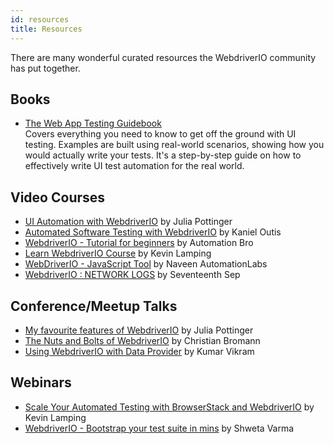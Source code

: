 ```yaml
---
id: resources
title: Resources
---
```


There are many wonderful curated resources the WebdriverIO community has put together.

## Books

- [The Web App Testing Guidebook](https://leanpub.com/webapp-testing-guidebook)<br />
  Covers everything you need to know to get off the ground with UI testing. Examples are built using real-world scenarios, showing how you would actually write your tests. It's a step-by-step guide on how to effectively write UI test automation for the real world.

## Video Courses

- [UI Automation with WebdriverIO](https://testautomationu.applitools.com/webdriverio-tutorial/) by Julia Pottinger
- [Automated Software Testing with WebdriverIO](https://www.udemy.com/course/automated-software-testing-with-webdriverio/) by Kaniel Outis
- [WebdriverIO - Tutorial for beginners](https://www.youtube.com/watch?v=e8goAKb6CC0&list=PL6AdzyjjD5HBbt9amjf3wIVMaobb28ZYN) by Automation Bro
- [Learn WebdriverIO Course](https://www.youtube.com/watch?v=I5hRcPH5dx8&list=PL0y7qCn3hjLY6JvohBcmUHKHf_iOi8WuF&ab_channel=Front-endTestingwithKevin) by Kevin Lamping
- [WebDriverIO - JavaScript Tool](https://www.youtube.com/watch?v=7J3FnyEGXd4&list=PLFGoYjJG_fqqswF8qDdWNG3b-BtZfiqQn&ab_channel=NaveenAutomationLabs) by Naveen AutomationLabs
- [WebdriverIO : NETWORK LOGS](https://www.youtube.com/watch?v=Be9IPyxHmLs) by Seventeenth Sep

## Conference/Meetup Talks

- [My favourite features of WebdriverIO](https://www.youtube.com/watch?v=CHcjEI3YZ7Y) by Julia Pottinger
- [The Nuts and Bolts of WebdriverIO](https://www.youtube.com/watch?v=jOmvPpzLMf8) by Christian Bromann
- [Using WebdriverIO with Data Provider](https://www.youtube.com/watch?v=0YQCVJk8K_Q) by Kumar Vikram

## Webinars

- [Scale Your Automated Testing with BrowserStack and WebdriverIO](https://www.youtube.com/watch?v=bW3SM46xslE) by Kevin Lamping
- [WebdriverIO - Bootstrap your test suite in mins](https://www.youtube.com/watch?v=a7tdIkTeM0o) by Shweta Varma
